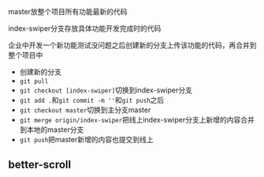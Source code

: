master放整个项目所有功能最新的代码

index-swiper分支存放具体功能开发完成时的代码

企业中开发一个新功能测试没问题之后创建新的分支上传该功能的代码，再合并到整个项目中

- 创建新的分支
- `git pull`
- `git checkout [index-swiper]`切换到index-swiper分支
- `git add .`和`git commit -m ''`和`git push`之后
- `git checkout master`切换到主分支master
- `git merge origin/index-swiper`把线上index-swiper分支上新增的内容合并到本地的master分支
- `git push`把master新增的内容也提交到线上

## better-scroll


